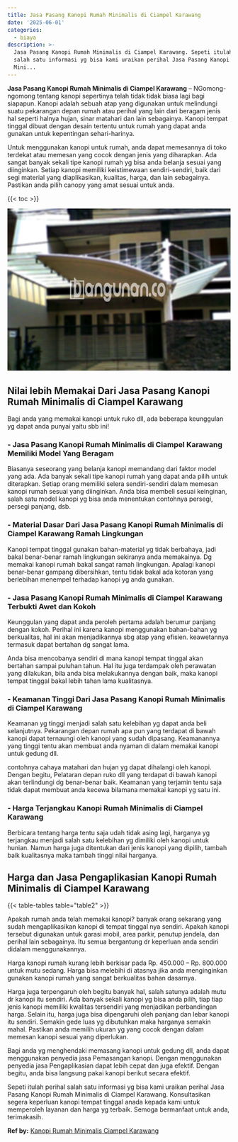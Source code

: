 ```yaml
---
title: Jasa Pasang Kanopi Rumah Minimalis di Ciampel Karawang
date: '2025-06-01'
categories:
  - biaya
description: >-
  Jasa Pasang Kanopi Rumah Minimalis di Ciampel Karawang. Sepeti itulah perihal
  salah satu informasi yg bisa kami uraikan perihal Jasa Pasang Kanopi Rumah
  Mini...
---
```


**Jasa Pasang Kanopi Rumah Minimalis di Ciampel Karawang** – NGomong-ngomong tentang kanopi sepertinya telah tidak tidak biasa lagi bagi siapapun. Kanopi adalah sebuah atap yang digunakan untuk melindungi suatu pekarangan depan rumah atau perihal yang lain dari beragam jenis hal seperti halnya hujan, sinar matahari dan lain sebagainya. Kanopi tempat tinggal dibuat dengan desain tertentu untuk rumah yang dapat anda gunakan untuk kepentingan sehari-harinya.

Untuk menggunakan kanopi untuk rumah, anda dapat memesannya di toko terdekat atau memesan yang cocok dengan jenis yang diharapkan. Ada sangat banyak sekali tipe kanopi rumah yg bisa anda belanja sesuai yang diinginkan. Setiap kanopi memiliki keistimewaan sendiri-sendiri, baik dari segi material yang diaplikasikan, kualitas, harga, dan lain sebagainya. Pastikan anda pilih canopy yang amat sesuai untuk anda.

{{< toc >}}

![Jasa Pasang Kanopi Rumah Minimalis di Ciampel Karawang](/images/harga-kanopi-minimalis-03.png)

## Nilai lebih Memakai Dari Jasa Pasang Kanopi Rumah Minimalis di Ciampel Karawang

Bagi anda yang memakai kanopi untuk ruko dll, ada beberapa keunggulan yg dapat anda punyai yaitu sbb ini!

### \- Jasa Pasang Kanopi Rumah Minimalis di Ciampel Karawang Memiliki Model Yang Beragam

Biasanya seseorang yang belanja kanopi memandang dari faktor model yang ada. Ada banyak sekali tipe kanopi rumah yang dapat anda pilih untuk diterapkan. Setiap orang memiliki selera sendiri-sendiri dalam memesan kanopi rumah sesuai yang diinginkan. Anda bisa membeli sesuai keinginan, salah satu model kanopi yg bisa anda menentukan contohnya persegi, persegi panjang, dsb.

### \- Material Dasar Dari Jasa Pasang Kanopi Rumah Minimalis di Ciampel Karawang Ramah Lingkungan

Kanopi tempat tinggal gunakan bahan-material yg tidak berbahaya, jadi bakal benar-benar ramah lingkungan sekiranya anda memakainya. Dg memakai kanopi rumah bakal sangat ramah lingkungan. Apalagi kanopi benar-benar gampang dibersihkan, tentu tidak bakal ada kotoran yang berlebihan menempel terhadap kanopi yg anda gunakan.

### \- Jasa Pasang Kanopi Rumah Minimalis di Ciampel Karawang Terbukti Awet dan Kokoh

Keunggulan yang dapat anda peroleh pertama adalah berumur panjang dengan kokoh. Perihal ini karena kanopi menggunakan bahan-bahan yg berkualitas, hal ini akan menjadikannya sbg atap yang efisien. keawetannya termasuk dapat bertahan dg sangat lama.

Anda bisa mencobanya sendiri di mana kanopi tempat tinggal akan bertahan sampai puluhan tahun. Hal itu juga terdampak oleh perawatan yang dilakukan, bila anda bisa melakukannya dengan baik, maka kanopi tempat tinggal bakal lebih tahan lama kualitasnya.

### \- Keamanan Tinggi Dari Jasa Pasang Kanopi Rumah Minimalis di Ciampel Karawang

Keamanan yg tinggi menjadi salah satu kelebihan yg dapat anda beli selanjutnya. Pekarangan depan rumah apa pun yang terdapat di bawah kanopi dapat ternaungi oleh kanopi yang sudah dipasang. Keamanannya yang tinggi tentu akan membuat anda nyaman di dalam memakai kanopi untuk gedung dll.

contohnya cahaya matahari dan hujan yg dapat dihalangi oleh kanopi. Dengan begitu, Pelataran depan ruko dll yang terdapat di bawah kanopi akan terlindungi dg benar-benar baik. Keamanan yang terjamin tentu saja tidak dapat membuat anda kecewa bilamana memakai kanopi yg satu ini.

### \- Harga Terjangkau Kanopi Rumah Minimalis di Ciampel Karawang

Berbicara tentang harga tentu saja udah tidak asing lagi, harganya yg terjangkau menjadi salah satu kelebihan yg dimiliki oleh kanopi untuk hunian. Namun harga juga ditentukan dari jenis kanopi yang dipilih, tambah baik kualitasnya maka tambah tinggi nilai harganya.

## Harga dan Jasa Pengaplikasian Kanopi Rumah Minimalis di Ciampel Karawang

{{< table-tables table="table2" >}}

Apakah rumah anda telah memakai kanopi? banyak orang sekarang yang sudah mengaplikasikan kanopi di tempat tinggal nya sendiri. Apakah kanopi tersebut digunakan untuk garasi mobil, area parkir, penutup jendela, dan perihal lain sebagainya. Itu semua bergantung dr keperluan anda sendiri didalam menggunakannya.

Harga kanopi rumah kurang lebih berkisar pada Rp. 450.000 – Rp. 800.000 untuk mutu sedang. Harga bisa melebihi di atasnya jika anda menginginkan gunakan kanopi rumah yang sangat berkualitas bahan dasarnya.

Harga juga terpengaruh oleh begitu banyak hal, salah satunya adalah mutu dr kanopi itu sendiri. Ada banyak sekali kanopi yg bisa anda pilih, tiap tiap jenis kanopi memiliki kwalitas tersendiri yang menjadikan perbandingan harga. Selain itu, harga juga bisa dipengaruhi oleh panjang dan lebar kanopi itu sendiri. Semakin gede luas yg dibutuhkan maka harganya semakin mahal. Pastikan anda memilih ukuran yg yang cocok dengan dalam memesan kanopi sesuai yang diperlukan.

Bagi anda yg menghendaki memasang kanopi untuk gedung dll, anda dapat menggunakan penyedia jasa Pemasangan kanopi. Dengan menggunakan penyedia jasa Pengaplikasian dapat lebih cepat dan juga efektif. Dengan begitu, anda bisa langsung pakai kanopi berikut secara efektif.

Sepeti itulah perihal salah satu informasi yg bisa kami uraikan perihal Jasa Pasang Kanopi Rumah Minimalis di Ciampel Karawang. Konsultasikan segera keperluan kanopi tempat tinggal anada kepada kami untuk memperoleh layanan dan harga yg terbaik. Semoga bermanfaat untuk anda, terimakasih.

**Ref by:**  [Kanopi Rumah Minimalis Ciampel Karawang](https://id.wikipedia.org/wiki/Kanopi)
